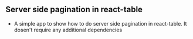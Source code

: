 ## Server side pagination in react-table
- A simple app to show how to do server side pagination in react-table. It dosen't require any additional dependencies